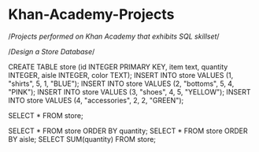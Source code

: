 # Khan-Academy-Projects
/*Projects performed on Khan Academy that exhibits SQL skillset*/

/*Design a Store Database*/

CREATE TABLE store (id INTEGER PRIMARY KEY, item text, quantity INTEGER, aisle INTEGER, color TEXT);
INSERT INTO store VALUES (1, "shirts", 5, 1, "BLUE");
INSERT INTO store VALUES (2, "bottoms", 5, 4, "PINK");
INSERT INTO store VALUES (3, "shoes", 4, 5, "YELLOW");
INSERT INTO store VALUES (4, "accessories", 2, 2, "GREEN");

SELECT * FROM store;

SELECT * FROM store ORDER BY quantity;
SELECT * FROM store ORDER BY aisle;
SELECT SUM(quantity) FROM store;
